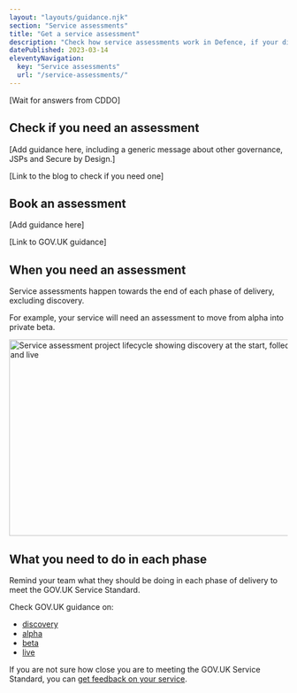 ```yaml
---
layout: "layouts/guidance.njk"
section: "Service assessments"
title: "Get a service assessment"
description: "Check how service assessments work in Defence, if your digital service in Defence needs an assessment and what to expect."
datePublished: 2023-03-14
eleventyNavigation:
  key: "Service assessments"
  url: "/service-assessments/"
---
```


[Wait for answers from CDDO]

## Check if you need an assessment

[Add guidance here, including a generic message about other governance, JSPs and Secure by Design.]

[Link to the blog to check if you need one] 

## Book an assessment

[Add guidance here]

[Link to GOV.UK guidance]


<!-- There are 2 kinds of service assessments: 

1. Internal assessments with a panel from across Defence.
2. External assessments with a panel from across government.

## Internal assessments

All digital services in Defence Digital Foundry must have internal assessments. This applies to internal services as well as services for citizens.

### Get an internal assessment

These are the things you need to do and what you can expect from the assessments panel. 

{{ modukcomponent('steps', {
  'items': [
    {
      'item': 'Request an internal service assessment by completing the <a href="">service briefing form</a>.' 
    },
    {
      'item': 'Agree a date for the assessment. This is usually 4 to 6 weeks after you send the form.'
    },
    {
      'item': 'A couple of weeks before the assessment, the panel shares recommendations for things like content and accessibility.'
    },
    {
      'item': 'Your team attends the assessment over a video call.'
    },
    {
      'item': 'Within 5 working days of your assessment, you’ll get a report with met or not met.'
    }
  ]
}) }}

You can check [what happens during and after an assessment](/service-assessments/what-to-expect). 

## External assessments 

Your service needs an external assessment if any of these statements apply:  

- assessments are a condition of your Cabinet Office spend approval
- your service is transactional and is new or being rebuilt 
- it’s a Defence service that will be used by another government department

These rules apply even if your service is internal and will only be used by crown servants.

Find out [more about external service assessments]().

### Get an external assessment

External service assessments are organised by the Central Digital and Data Office (CDDO). Check [how to book an external service assessment](). -->

## When you need an assessment

Service assessments happen towards the end of each phase of delivery, excluding discovery. 

For example, your service will need an assessment to move from alpha into private beta.

<!-- 

Your service will need:

- an alpha assessment before going into private beta
- a beta assessment before going into public beta
- a live assessment to move out of public beta and into live 

-->

<picture class="moduk-image govuk-!-margin-bottom-7">
  <source type="image/webp" srcset="{{ '/assets/images/uploads/service-assessments-630x355.webp' | url }}, {{ '/assets/images/uploads/service-assessments-1260x709.webp' | url }} 2x, {{ '/assets/images/uploads/service-assessments-2520x1418.webp' | url }} 3x">
  <source type="image/png" srcset="{{ '/assets/images/uploads/service-assessments-630x355.png' | url }}, {{ '/assets/images/uploads/service-assessments-1260x709.png' | url }} 2x, {{ '/assets/images/uploads/service-assessments-2520x1418.png' | url }} 3x">
  <img height="355" width="630" src="" alt="Service assessment project lifecycle showing discovery at the start, folled by alpha, beta and live" loading="lazy">
</picture>

## What you need to do in each phase

Remind your team what they should be doing in each phase of delivery to meet the GOV.UK Service Standard. 

Check GOV.UK guidance on:

- [discovery](https://www.gov.uk/service-manual/agile-delivery/how-the-discovery-phase-works)
- [alpha](https://www.gov.uk/service-manual/agile-delivery/how-the-alpha-phase-works) 
- [beta](https://www.gov.uk/service-manual/agile-delivery/how-the-beta-phase-works) 
- [live](https://www.gov.uk/service-manual/agile-delivery/how-the-live-phase-works)

If you are not sure how close you are to meeting the GOV.UK Service Standard, you can [get feedback on your service](/service-assessments/get-feedback-on-your-service).
